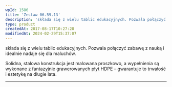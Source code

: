 ```yaml
---
wpId: 1586
title: 'Zestaw 06.59.13'
description: 'składa się z wielu tablic edukacyjnych. Pozwala połączyć zabawę z nauką i idealnie nadaje się dla maluchów. Solidna, stalowa konstrukcja jest malowana proszkowo, a wypełnienia są wykonane z fantazyjnie grawerowanych płyt HDPE – gwarantuje to trwałość i estetykę na długie lata.'
type: product
createdAt: 2017-08-17T10:27:28
modifiedAt: 2024-02-29T15:37:07
---
```



składa się z wielu tablic edukacyjnych. Pozwala połączyć zabawę z nauką i idealnie nadaje się dla maluchów.

Solidna, stalowa konstrukcja jest malowana proszkowo, a wypełnienia są wykonane z fantazyjnie grawerowanych płyt HDPE – gwarantuje to trwałość i estetykę na długie lata.

* * *
